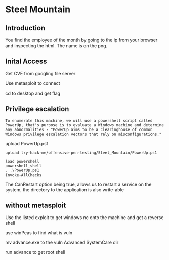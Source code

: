 # Steel Mountain

## Introduction

You find the employee of the month by going to the ip from your browser and inspecting the html. The name is on the png.

## Inital Access

Get CVE from googling file server

Use metasploit to connect

cd to desktop and get flag

## Privilege escalation

```
To enumerate this machine, we will use a powershell script called PowerUp, that's purpose is to evaluate a Windows machine and determine any abnormalities - "PowerUp aims to be a clearinghouse of common Windows privilege escalation vectors that rely on misconfigurations."
```

upload PowerUp.ps1

```
upload try-hack-me/offensive-pen-testing/Steel_Mountain/PowerUp.ps1
```

```
load powershell
powershell_shell
. .\PowerUp.ps1
Invoke-AllChecks
```

The CanRestart option being true, allows us to restart a service on the system, the directory to the application is also write-able

## without metasploit

Use the listed exploit to get windows nc onto the machine and get a reverse shell

use winPeas to find what is vuln

mv advance.exe to the vuln Advanced SystemCare dir

run advance to get root shell

